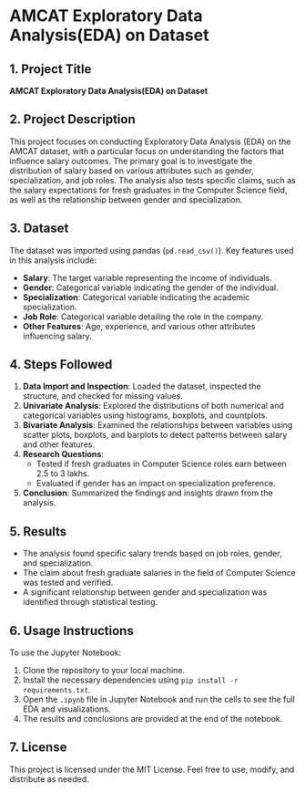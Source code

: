 # AMCAT Exploratory Data Analysis(EDA) on Dataset

## 1. Project Title
**AMCAT Exploratory Data Analysis(EDA) on Dataset**

## 2. Project Description
This project focuses on conducting Exploratory Data Analysis (EDA) on the AMCAT dataset, with a particular focus on understanding the factors that influence salary outcomes. The primary goal is to investigate the distribution of salary based on various attributes such as gender, specialization, and job roles. The analysis also tests specific claims, such as the salary expectations for fresh graduates in the Computer Science field, as well as the relationship between gender and specialization.

## 3. Dataset
The dataset was imported using pandas (`pd.read_csv()`). Key features used in this analysis include:
- **Salary**: The target variable representing the income of individuals.
- **Gender**: Categorical variable indicating the gender of the individual.
- **Specialization**: Categorical variable indicating the academic specialization.
- **Job Role**: Categorical variable detailing the role in the company.
- **Other Features**: Age, experience, and various other attributes influencing salary.

## 4. Steps Followed
1. **Data Import and Inspection**: Loaded the dataset, inspected the structure, and checked for missing values.
2. **Univariate Analysis**: Explored the distributions of both numerical and categorical variables using histograms, boxplots, and countplots.
3. **Bivariate Analysis**: Examined the relationships between variables using scatter plots, boxplots, and barplots to detect patterns between salary and other features.
4. **Research Questions**: 
   - Tested if fresh graduates in Computer Science roles earn between 2.5 to 3 lakhs.
   - Evaluated if gender has an impact on specialization preference.
5. **Conclusion**: Summarized the findings and insights drawn from the analysis.

## 5. Results
- The analysis found specific salary trends based on job roles, gender, and specialization.
- The claim about fresh graduate salaries in the field of Computer Science was tested and verified.
- A significant relationship between gender and specialization was identified through statistical testing.

## 6. Usage Instructions
To use the Jupyter Notebook:
1. Clone the repository to your local machine.
2. Install the necessary dependencies using `pip install -r requirements.txt`.
3. Open the `.ipynb` file in Jupyter Notebook and run the cells to see the full EDA and visualizations.
4. The results and conclusions are provided at the end of the notebook.

## 7. License
This project is licensed under the MIT License. Feel free to use, modify, and distribute as needed.
